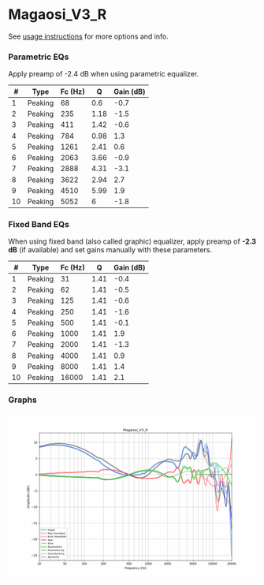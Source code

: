 # Magaosi_V3_R
See [usage instructions](https://github.com/jaakkopasanen/AutoEq#usage) for more options and info.

### Parametric EQs
Apply preamp of -2.4 dB when using parametric equalizer.

|   # | Type    |   Fc (Hz) |    Q |   Gain (dB) |
|-----|---------|-----------|------|-------------|
|   1 | Peaking |        68 | 0.6  |        -0.7 |
|   2 | Peaking |       235 | 1.18 |        -1.5 |
|   3 | Peaking |       411 | 1.42 |        -0.6 |
|   4 | Peaking |       784 | 0.98 |         1.3 |
|   5 | Peaking |      1261 | 2.41 |         0.6 |
|   6 | Peaking |      2063 | 3.66 |        -0.9 |
|   7 | Peaking |      2888 | 4.31 |        -3.1 |
|   8 | Peaking |      3622 | 2.94 |         2.7 |
|   9 | Peaking |      4510 | 5.99 |         1.9 |
|  10 | Peaking |      5052 | 6    |        -1.8 |

### Fixed Band EQs
When using fixed band (also called graphic) equalizer, apply preamp of **-2.3 dB** (if available) and set gains manually with these parameters.

|   # | Type    |   Fc (Hz) |    Q |   Gain (dB) |
|-----|---------|-----------|------|-------------|
|   1 | Peaking |        31 | 1.41 |        -0.4 |
|   2 | Peaking |        62 | 1.41 |        -0.5 |
|   3 | Peaking |       125 | 1.41 |        -0.6 |
|   4 | Peaking |       250 | 1.41 |        -1.6 |
|   5 | Peaking |       500 | 1.41 |        -0.1 |
|   6 | Peaking |      1000 | 1.41 |         1.9 |
|   7 | Peaking |      2000 | 1.41 |        -1.3 |
|   8 | Peaking |      4000 | 1.41 |         0.9 |
|   9 | Peaking |      8000 | 1.41 |         1.4 |
|  10 | Peaking |     16000 | 1.41 |         2.1 |

### Graphs
![](./Magaosi_V3_R.png)
